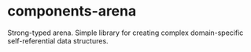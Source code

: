 # components-arena

Strong-typed arena. Simple library for creating complex domain-specific self-referential data structures.
